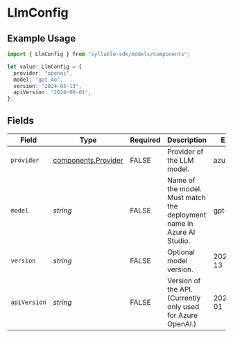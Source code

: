 # LlmConfig

## Example Usage

```typescript
import { LlmConfig } from "syllable-sdk/models/components";

let value: LlmConfig = {
  provider: "openai",
  model: "gpt-4o",
  version: "2024-05-13",
  apiVersion: "2024-06-01",
};
```

## Fields

| Field                                                                 | Type                                                                  | Required                                                              | Description                                                           | Example                                                               |
| --------------------------------------------------------------------- | --------------------------------------------------------------------- | --------------------------------------------------------------------- | --------------------------------------------------------------------- | --------------------------------------------------------------------- |
| `provider`                                                            | [components.Provider](/sdk-docs/models/components/provider)            | FALSE                                                    | Provider of the LLM model.                                            | azure_openai                                                          |
| `model`                                                               | *string*                                                              | FALSE                                                    | Name of the model. Must match the deployment name in Azure AI Studio. | gpt-4o                                                                |
| `version`                                                             | *string*                                                              | FALSE                                                    | Optional model version.                                               | 2024-05-13                                                            |
| `apiVersion`                                                          | *string*                                                              | FALSE                                                    | Version of the API. (Currently only used for Azure OpenAI.)           | 2024-06-01                                                            |
